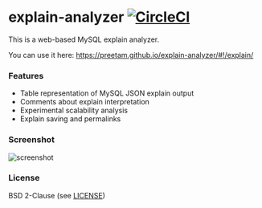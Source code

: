 # explain-analyzer [![CircleCI](https://circleci.com/gh/Preetam/explain-analyzer.svg?style=svg)](https://circleci.com/gh/Preetam/explain-analyzer)

This is a web-based MySQL explain analyzer.

You can use it here: https://preetam.github.io/explain-analyzer/#!/explain/

### Features

* Table representation of MySQL JSON explain output
* Comments about explain interpretation
* Experimental scalability analysis
* Explain saving and permalinks

### Screenshot

![screenshot](https://user-images.githubusercontent.com/379404/35567762-2fd826b2-0594-11e8-8c8b-cb8951924459.png)

### License

BSD 2-Clause (see [LICENSE](LICENSE))
